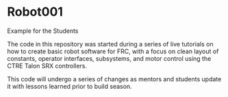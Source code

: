 # Robot001
Example for the Students

The code in this repository was started during a series of live tutorials on how to create basic robot software for FRC, with a focus on clean layout of constants, operator interfaces, subsystems, and motor control using the CTRE Talon SRX controllers.

This code will undergo a series of changes as mentors and students update it with lessons learned prior to build season.

